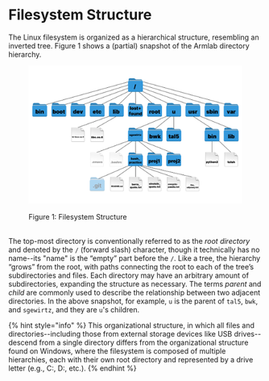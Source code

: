 # Filesystem Structure

The Linux filesystem is organized as a hierarchical structure, resembling an inverted tree. Figure 1 shows a (partial) snapshot of the Armlab directory hierarchy.

<figure><img src="../../../.gitbook/assets/image (3) (1).png" alt=""><figcaption><p>Figure 1: Filesystem Structure</p></figcaption></figure>

\
The top-most directory is conventionally referred to as the _root directory_ and denoted by the `/` (forward slash) character, though it technically has no name--its "name" is the “empty” part before the `/`. Like a tree, the hierarchy “grows” from the root, with paths connecting the root to each of the tree’s subdirectories and files. Each directory may have an arbitrary amount of subdirectories, expanding the structure as necessary. The terms _parent_ and _child_ are commonly used to describe the relationship between two adjacent directories. In the above snapshot, for example, `u` is the parent of `tal5`, `bwk`, and `sgewirtz`, and they are `u`'s children.

{% hint style="info" %}
This organizational structure, in which all files and directories--including those from external storage devices like USB drives--descend from a single directory differs from the organizational structure found on Windows, where the filesystem is composed of multiple hierarchies, each with their own root directory and represented by a drive letter (e.g., C:, D:, etc.).
{% endhint %}
